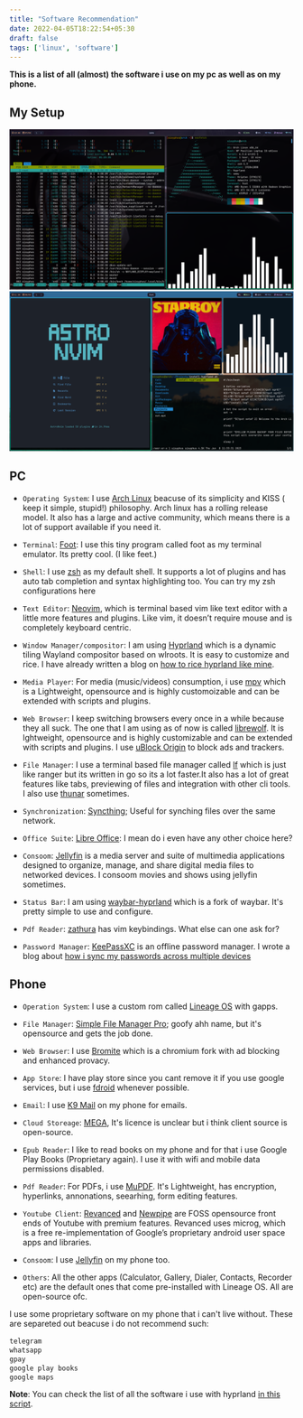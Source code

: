 ```yaml
---
title: "Software Recommendation"
date: 2022-04-05T18:22:54+05:30
draft: false
tags: ['linux', 'software']
---
```


**This is a list of all (almost) the software i use on my pc as well as on my phone.**


## My Setup

![](hyprland-rice.png "sex?")
![](hyprland-rice-2.png "sex?")



## PC

- ``` Operating System ```:
I use [Arch Linux](https://archlinux.org/) beacuse of its simplicity and KISS ( keep it simple, stupid!) philosophy. Arch linux has a rolling release model. It also has a large and active community, which means there is a lot of support available if you need it.

- ```Terminal```:
[Foot](https://codeberg.org/dnkl/foot): I use this tiny program called foot as my terminal emulator. Its pretty cool. (I like feet.)

- ```Shell```:
I use [zsh](https://www.zsh.org/) as my default shell. It supports a lot of plugins and has auto tab completion and syntax highlighting too. You can try my zsh configurations here

- ```Text Editor```:
[Neovim](https://neovim.io/), which is terminal based vim like text editor with a little more features and plugins. Like vim, it doesn’t require mouse and is completely keyboard centric.

- ```Window Manager/compositor```:
I am using [Hyprland](https://hyprland.org/) which is a dynamic tiling Wayland compositor based on wlroots. It is easy to customize and rice. I have already written a blog on [how to rice hyprland like mine](https://saqibmir.me/blog/switching-to-hyprland/).

- ```Media Player```:
For media (music/videos) consumption, i use [mpv](https://mpv.io/) which is a Lightweight, opensource and is highly customoizable and can be extended with scripts and plugins.

- ```Web Browser```:
I keep switching browsers every once in a while because they all suck. The one that I am using as of now is called [librewolf](https://librewolf.net/). It is lghtweight, opensource and is highly customizable and can be extended with scripts and plugins. I use [uBlock Origin]() to block ads and trackers. 

- ```File Manager```:
I use a terminal based file manager called [lf](https://github.com/gokcehan/lf) which is just like ranger but its written in go so its a lot faster.It also has a lot of great features like tabs, previewing of files and integration with other cli tools. I also use [thunar]() sometimes.

- ```Synchronization```:
[Syncthing](https://syncthing.net/); Useful for synching files over the same network.

- ```Office Suite```:
[Libre Office](https://www.libreoffice.org/): I mean do i even have any other choice here?

- ```Consoom```:
[Jellyfin](https://jellyfin.org/) is a media server and suite of multimedia applications designed to organize, manage, and share digital media files to networked devices. I consoom movies and shows using jellyfin sometimes.

- ```Status Bar```:
I am using [waybar-hyprland](https://wiki.hyprland.org/Useful-Utilities/Status-Bars/) which is a fork of waybar. It's pretty simple to use and configure.


- ```Pdf Reader```:
[zathura](https://github.com/pwmt/zathura) has vim keybindings. What else can one ask for?

- ```Password Manager```:
[KeePassXC](https://keepassxc.org/) is an offline password manager. I wrote a blog about [how i sync my passwords across multiple devices](https://saqibmir.me/blog/passwords/)

## Phone

- ```Operation System```:
I use a custom rom called [Lineage OS](https://lineageos.org/) with gapps. 

- ```File Manager```:
[Simple File Manager Pro](); goofy ahh name, but it's opensource and gets the job done.

- ```Web Browser```:
I use [Bromite](https://www.bromite.org/) which is a chromium fork with ad blocking and enhanced provacy.

- ```App Store```:
I have play store since you cant remove it if you use google services, but i use [fdroid](https://f-droid.org/en/) whenever possible.

- ```Email```:
I use [K9 Mail](https://k9mail.app/) on my phone for emails.

- ```Cloud Storeage```:
[MEGA](https://mega.io/), It's licence is unclear but i think client source is open-source.

- ```Epub Reader```:
I like to read books on my phone and for that i use Google Play Books (Proprietary again). I use it with wifi and mobile data permissions disabled.

- ```Pdf Reader```:
For PDFs, i use [MuPDF](https://mupdf.com/). It's Lightweight, has encryption, hyperlinks, annonations, seearhing, form editing features.

- ```Youtube Client```:
[Revanced](https://revanced.net/) and [Newpipe](https://newpipe.net/) are FOSS opensource front ends of Youtube with premium features. Revanced uses microg, which is a free re-implementation of Google’s proprietary android user space apps and libraries.


- ```Consoom```:
I use [Jellyfin](https://jellyfin.org/) on my phone too.

- ```Others```:
All the other apps (Calculator, Gallery, Dialer, Contacts, Recorder etc) are the default ones that come pre-installed with Lineage OS. All are open-source ofc.


I use some proprietary software on my phone that i can't live without. These are separeted out beacuse i do not recommend such:

```
telegram
whatsapp
gpay
google play books
google maps
```



**Note**: You can check the list of all the software i use with hyprland [in this script](https://github.com/saqibmir1/hyprland-dotfiles/blob/main/install-hyprland.sh).
